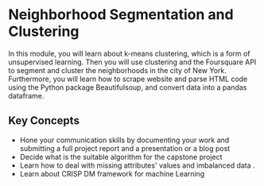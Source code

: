 # Neighborhood Segmentation and Clustering

In this module, you will learn about k-means clustering, which is a form of unsupervised learning. Then you will use clustering and the Foursquare API to segment and cluster the neighborhoods in the city of New York. Furthermore, you will learn how to scrape website and parse HTML code using the Python package Beautifulsoup, and convert data into a pandas dataframe.

## Key Concepts
- Hone your communication skills by documenting your work and submitting a full project report and a presentation or a blog post
- Decide what is the suitable algorithm for the capstone project
- Learn how to deal with missing attributes' values and imbalanced data .
- Learn about CRISP DM framework for machine Learning